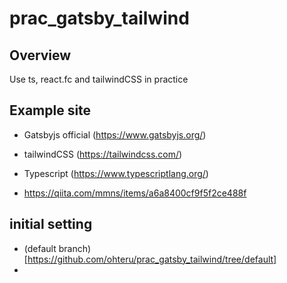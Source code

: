 # prac_gatsby_tailwind

## Overview

Use ts, react.fc and tailwindCSS in practice

## Example site

- Gatsbyjs official (https://www.gatsbyjs.org/)
- tailwindCSS (https://tailwindcss.com/)
- Typescript (https://www.typescriptlang.org/)

- https://qiita.com/mmns/items/a6a8400cf9f5f2ce488f

## initial setting

- (default branch)[https://github.com/ohteru/prac_gatsby_tailwind/tree/default]
-
